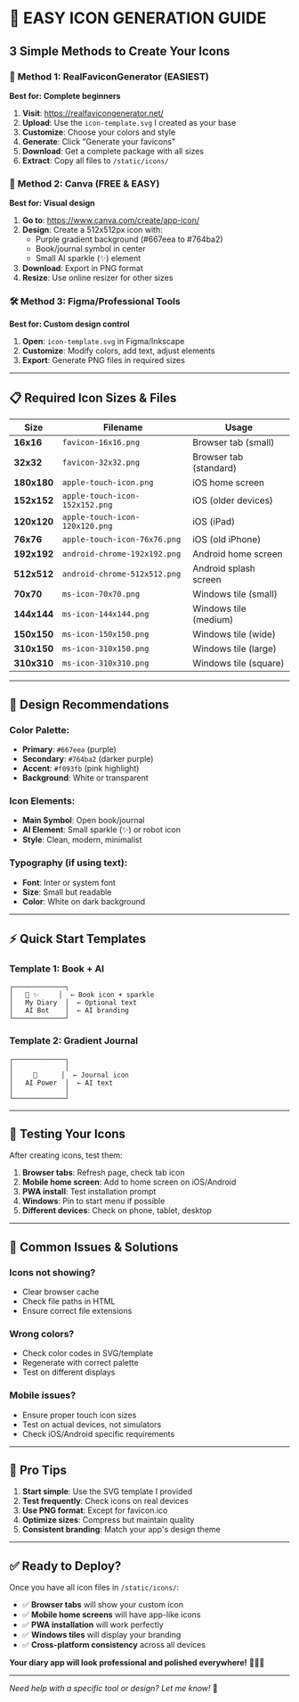 # 🚀 EASY ICON GENERATION GUIDE
## 3 Simple Methods to Create Your Icons

### 🎯 **Method 1: RealFaviconGenerator (EASIEST)**
**Best for: Complete beginners**

1. **Visit**: https://realfavicongenerator.net/
2. **Upload**: Use the `icon-template.svg` I created as your base
3. **Customize**: Choose your colors and style
4. **Generate**: Click "Generate your favicons"
5. **Download**: Get a complete package with all sizes
6. **Extract**: Copy all files to `/static/icons/`

### 🎨 **Method 2: Canva (FREE & EASY)**
**Best for: Visual design**

1. **Go to**: https://www.canva.com/create/app-icon/
2. **Design**: Create a 512x512px icon with:
   - Purple gradient background (#667eea to #764ba2)
   - Book/journal symbol in center
   - Small AI sparkle (✨) element
3. **Download**: Export in PNG format
4. **Resize**: Use online resizer for other sizes

### 🛠️ **Method 3: Figma/Professional Tools**
**Best for: Custom design control**

1. **Open**: `icon-template.svg` in Figma/Inkscape
2. **Customize**: Modify colors, add text, adjust elements
3. **Export**: Generate PNG files in required sizes

---

## 📋 **Required Icon Sizes & Files**

| Size | Filename | Usage |
|------|----------|-------|
| **16x16** | `favicon-16x16.png` | Browser tab (small) |
| **32x32** | `favicon-32x32.png` | Browser tab (standard) |
| **180x180** | `apple-touch-icon.png` | iOS home screen |
| **152x152** | `apple-touch-icon-152x152.png` | iOS (older devices) |
| **120x120** | `apple-touch-icon-120x120.png` | iOS (iPad) |
| **76x76** | `apple-touch-icon-76x76.png` | iOS (old iPhone) |
| **192x192** | `android-chrome-192x192.png` | Android home screen |
| **512x512** | `android-chrome-512x512.png` | Android splash screen |
| **70x70** | `ms-icon-70x70.png` | Windows tile (small) |
| **144x144** | `ms-icon-144x144.png` | Windows tile (medium) |
| **150x150** | `ms-icon-150x150.png` | Windows tile (wide) |
| **310x150** | `ms-icon-310x150.png` | Windows tile (large) |
| **310x310** | `ms-icon-310x310.png` | Windows tile (square) |

---

## 🎨 **Design Recommendations**

### **Color Palette:**
- **Primary**: `#667eea` (purple)
- **Secondary**: `#764ba2` (darker purple)
- **Accent**: `#f093fb` (pink highlight)
- **Background**: White or transparent

### **Icon Elements:**
- **Main Symbol**: Open book/journal
- **AI Element**: Small sparkle (✨) or robot icon
- **Style**: Clean, modern, minimalist

### **Typography (if using text):**
- **Font**: Inter or system font
- **Size**: Small but readable
- **Color**: White on dark background

---

## ⚡ **Quick Start Templates**

### **Template 1: Book + AI**
```
┌─────────────┐
│   📖 ✨     │  ← Book icon + sparkle
│   My Diary  │  ← Optional text
│   AI Bot    │  ← AI branding
└─────────────┘
```

### **Template 2: Gradient Journal**
```
┌─────────────┐
│             │
│     📓      │  ← Journal icon
│   AI Power  │  ← AI text
│             │
└─────────────┘
```

---

## 🧪 **Testing Your Icons**

After creating icons, test them:

1. **Browser tabs**: Refresh page, check tab icon
2. **Mobile home screen**: Add to home screen on iOS/Android
3. **PWA install**: Test installation prompt
4. **Windows**: Pin to start menu if possible
5. **Different devices**: Check on phone, tablet, desktop

---

## 🚨 **Common Issues & Solutions**

### **Icons not showing?**
- Clear browser cache
- Check file paths in HTML
- Ensure correct file extensions

### **Wrong colors?**
- Check color codes in SVG/template
- Regenerate with correct palette
- Test on different displays

### **Mobile issues?**
- Ensure proper touch icon sizes
- Test on actual devices, not simulators
- Check iOS/Android specific requirements

---

## 🎯 **Pro Tips**

1. **Start simple**: Use the SVG template I provided
2. **Test frequently**: Check icons on real devices
3. **Use PNG format**: Except for favicon.ico
4. **Optimize sizes**: Compress but maintain quality
5. **Consistent branding**: Match your app's design theme

---

## ✅ **Ready to Deploy?**

Once you have all icon files in `/static/icons/`:

- ✅ **Browser tabs** will show your custom icon
- ✅ **Mobile home screens** will have app-like icons
- ✅ **PWA installation** will work perfectly
- ✅ **Windows tiles** will display your branding
- ✅ **Cross-platform consistency** across all devices

**Your diary app will look professional and polished everywhere!** 🌟📱💫

---

*Need help with a specific tool or design? Let me know!* 🎨
